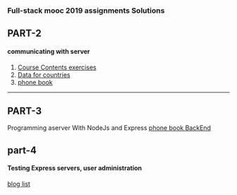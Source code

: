 ###  Full-stack mooc 2019 assignments Solutions

## PART-2
#### communicating with server

1. [Course Contents exercises](https://github.com/devendrk/course-contents-part-2)
2. [Data for countries](https://github.com/devendrk/data-for-countries)
3. [phone book](https://github.com/devendrk/mooc-part-2-phonebook)

---
## PART-3
Programming aserver With NodeJs and Express
[phone book BackEnd](https://github.com/devendrk/node_express_mooc)

## part-4
#### Testing Express servers, user administration
[blog list]()
